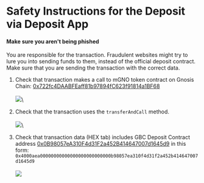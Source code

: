 # Safety Instructions for the Deposit via Deposit App

#### Make sure you aren't being phished

You are responsible for the transaction. Fraudulent websites might try to lure you into sending funds to them, instead of the official deposit contract. Make sure that you are sending the transaction with the correct data.

1. Check that transaction makes a call to mGNO token contract on Gnosis Chain: [0x722fc4DAABFEaff81b97894fC623f91814a1BF68](https://blockscout.com/xdai/mainnet/address/0x722fc4DAABFEaff81b97894fC623f91814a1BF68/transactions)\
   \
   &#x20;![](../../.gitbook/assets/MM\_1.png)\

2. Check that the transaction uses the `transferAndCall` method.\
   \
   &#x20;![](../../.gitbook/assets/MM\_2.png)\

3. Check that transaction data (HEX tab) includes GBC Deposit Contract address [0x0B98057eA310F4d31F2a452B414647007d1645d9](https://blockscout.com/xdai/mainnet/address/0x0B98057eA310F4d31F2a452B414647007d1645d9/transactions) in this form: \
   `0x4000aea00000000000000000000000000b98057ea310f4d31f2a452b414647007d1645d9` \
   \
   ![](../../.gitbook/assets/MM\_3.png)


